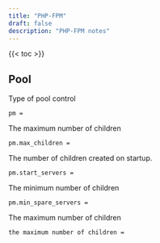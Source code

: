 ```yaml
---
title: "PHP-FPM"
draft: false
description: "PHP-FPM notes"
---
```


{{< toc >}}

## Pool

Type of pool control

```text
pm =
```

The maximum number of children

```text
pm.max_children =
```

The number of children created on startup.

```text
pm.start_servers =
```

The minimum number of children

```text
pm.min_spare_servers =
```

The maximum number of children

```text
the maximum number of children =
```
